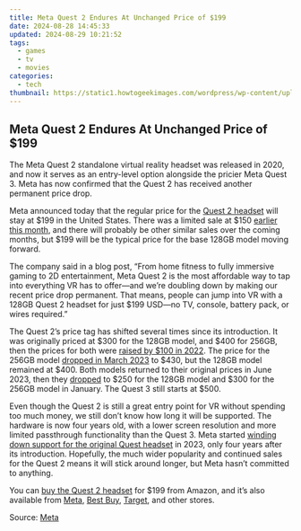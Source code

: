 ```yaml
---
title: Meta Quest 2 Endures At Unchanged Price of $199
date: 2024-08-28 14:45:33
updated: 2024-08-29 10:21:52
tags:
  - games
  - tv
  - movies
categories:
  - tech
thumbnail: https://static1.howtogeekimages.com/wordpress/wp-content/uploads/2024/04/52751623641_37178a63c2_o.jpg
---
```


## Meta Quest 2 Endures At Unchanged Price of $199

The Meta Quest 2 standalone virtual reality headset was released in 2020, and now it serves as an entry-level option alongside the pricier Meta Quest 3\. Meta has now confirmed that the Quest 2 has received another permanent price drop.

 Meta announced today that the regular price for the [Quest 2 headset](https://amazon.com/dp/B099VMT8VZ?tag=hotoge-20&ascsubtag=UUhtgUeUpU2002771&asc%5Frefurl=https%3A%2F%2Fwww.howtogeek.com%2Fmeta-quest-2-price-drop-199%2F&asc%5Fcampaign=Short-Term) will stay at $199 in the United States. There was a limited sale at $150 [earlier this month](https://youtube-docs.techidaily.com/24-movie-buffs-secret-2023-recommendations/), and there will probably be other similar sales over the coming months, but $199 will be the typical price for the base 128GB model moving forward.

 The company said in a blog post, “From home fitness to fully immersive gaming to 2D entertainment, Meta Quest 2 is the most affordable way to tap into everything VR has to offer—and we’re doubling down by making our recent price drop permanent. That means, people can jump into VR with a 128GB Quest 2 headset for just $199 USD—no TV, console, battery pack, or wires required.”

 The Quest 2’s price tag has shifted several times since its introduction. It was originally priced at $300 for the 128GB model, and $400 for 256GB, then the prices for both were [raised by $100 in 2022](https://desktop-recording.techidaily.com/updated-2024-approved-the-ultimate-guide-to-using-obs-for-gamers/). The price for the 256GB model [dropped in March 2023](https://youtube-docs.techidaily.com/ed-adopt-the-best-practices-of-live-streaming-with-google-meet-youtube/) to $430, but the 128GB model remained at $400\. Both models returned to their original prices in June 2023, then they [dropped](https://android-transfer.techidaily.com/in-2024-6-ways-to-transfer-contacts-from-huawei-p60-to-iphone-drfone-by-drfone-transfer-from-android-transfer-from-android/) to $250 for the 128GB model and $300 for the 256GB model in January. The Quest 3 still starts at $500.

 Even though the Quest 2 is still a great entry point for VR without spending too much money, we still don’t know how long it will be supported. The hardware is now four years old, with a lower screen resolution and more limited passthrough functionality than the Quest 3\. Meta started [winding down support for the original Quest headset](https://instagram-videos.techidaily.com/updated-in-2024-enhancing-your-contents-impact-smart-utilization-of-igtv-hashtags/) in 2023, only four years after its introduction. Hopefully, the much wider popularity and continued sales for the Quest 2 means it will stick around longer, but Meta hasn’t committed to anything.

 You can [buy the Quest 2 headset](https://amazon.com/dp/B099VMT8VZ?tag=hotoge-20&ascsubtag=UUhtgUeUpU2002771&asc%5Frefurl=https%3A%2F%2Fwww.howtogeek.com%2Fmeta-quest-2-price-drop-199%2F&asc%5Fcampaign=Short-Term) for $199 from Amazon, and it’s also available from [Meta](https://www.meta.com/quest/products/quest-2/), [Best Buy](https://shop-links.co/link/?exclusive=1&publisher_slug=itechdaily19598&url=https%3A%2F%2Fwww.bestbuy.com%2Fsite%2Fmeta-quest-2-advanced-all-in-one-virtual-reality-headset-128gb-gray%2F6473553.p%3FskuId%3D6473553), [Target](https://shop-links.co/link/?exclusive=1&publisher_slug=itechdaily19598&url=https%3A%2F%2Fwww.target.com%2Fp%2Fmeta-quest-2-all-in-one-wireless-vr-headset-128gb%2F-%2FA-83984421), and other stores.

 Source: [Meta](https://www.meta.com/blog/quest/price-drop-vr-quest-2-199/)

<ins class="adsbygoogle"
     style="display:block"
     data-ad-format="autorelaxed"
     data-ad-client="ca-pub-7571918770474297"
     data-ad-slot="1223367746"></ins>



<ins class="adsbygoogle"
     style="display:block"
     data-ad-client="ca-pub-7571918770474297"
     data-ad-slot="8358498916"
     data-ad-format="auto"
     data-full-width-responsive="true"></ins>
